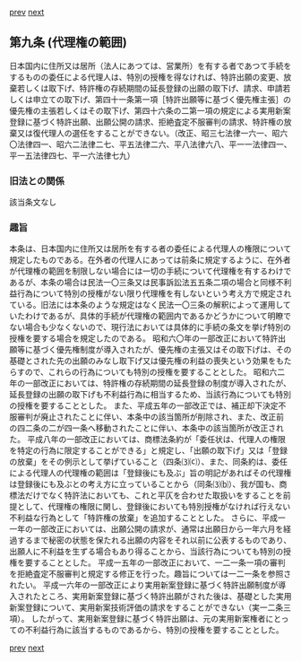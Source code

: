 [prev](/specific\markdowns\特許法\007_Mp-Ch_1-At_8.md)
[next](/specific\markdowns\特許法\009_Mp-Ch_1-At_10.md)
## 第九条 (代理権の範囲)
日本国内に住所又は居所（法人にあつては、営業所）を有する者であつて手続をするものの委任による代理人は、特別の授権を得なければ、特許出願の変更、放棄若しくは取下げ、特許権の存続期間の延長登録の出願の取下げ、請求、申請若しくは申立ての取下げ、第四十一条第一項［特許出願等に基づく優先権主張］の優先権の主張若しくはその取下げ、第四十六条の二第一項の規定による実用新案登録に基づく特許出願、出願公開の請求、拒絶査定不服審判の請求、特許権の放棄又は復代理人の選任をすることができない。（改正、昭三七法律一六一、昭六〇法律四一、昭六二法律二七、平五法律二六、平八法律六八、平一一法律四一、平一五法律四七、平一六法律七九）

### 旧法との関係
該当条文なし

### 趣旨
本条は、日本国内に住所又は居所を有する者の委任による代理人の権限について規定したものである。在外者の代理人にあっては前条に規定するように、在外者が代理権の範囲を制限しない場合には一切の手続について代理権を有するわけであるが、本条の場合は民法一〇三条又は民事訴訟法五五条二項の場合と同様不利益行為について特別の授権がない限り代理権を有しないという考え方で規定されている。旧法には本条のような規定はなく民法一〇三条の解釈によって運用していたわけであるが、具体的手続が代理権の範囲内であるかどうかについて明瞭でない場合も少なくないので、現行法においては具体的に手続の条文を挙げ特別の授権を要する場合を規定したのである。
昭和六〇年の一部改正において特許出願等に基づく優先権制度が導入されたが、優先権の主張又はその取下げは、その基礎とされた先の出願のみなし取下げ又は優先権の利益の喪失という効果をもたらすので、これらの行為についても特別の授権を要することとした。
昭和六二年の一部改正においては、特許権の存続期間の延長登録の制度が導入されたが、延長登録の出願の取下げも不利益行為に相当するため、当該行為についても特別の授権を要することとした。
また、平成五年の一部改正では、補正却下決定不服審判が廃止されたことに伴い、本条中の該当箇所が削除され、また、改正前の四二条の二が四一条へ移動されたことに伴い、本条中の該当箇所が改正された。
平成八年の一部改正においては、商標法条約が「委任状は、代理人の権限を特定の行為に限定することができる」と規定し、「出願の取下げ」又は「登録の放棄」をその例示として挙げていること（四条⑶⒞）、また、同条約は、委任による代理人の代理権の範囲は「登録後にも及ぶ」旨の明記があればその代理権は登録後にも及ぶとの考え方に立っていることから（同条⑶⒝）、我が国も、商標法だけでなく特許法においても、これと平仄を合わせた取扱いをすることを前提として、代理権の権限に関し、登録後においても特別授権がなければ行えない不利益な行為として「特許権の放棄」を追加することとした。
さらに、平成一一年の一部改正においては、出願公開の請求が、通常は出願日から一年六月を経過するまで秘密の状態を保たれる出願の内容をそれ以前に公表するものであり、出願人に不利益を生ずる場合もあり得ることから、当該行為についても特別の授権を要することとした。
平成一五年の一部改正において、一二一条一項の審判を拒絶査定不服審判と規定する修正を行った。趣旨については一二一条を参照されたい。
平成一六年の一部改正により実用新案登録に基づく特許出願制度が導入されたところ、実用新案登録に基づく特許出願がされた後は、基礎とした実用新案登録について、実用新案技術評価の請求をすることができない（実一二条三項）。
したがって、実用新案登録に基づく特許出願は、元の実用新案権者にとっての不利益行為に該当するものであるから、特別の授権を要することとした。

[prev](/specific\markdowns\特許法\007_Mp-Ch_1-At_8.md)
[next](/specific\markdowns\特許法\009_Mp-Ch_1-At_10.md)